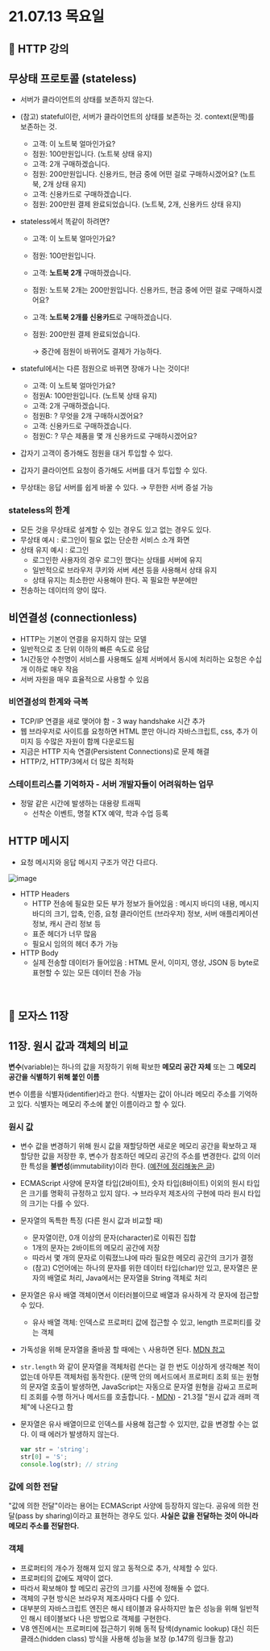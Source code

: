 # 21.07.13 목요일

## 📔 HTTP 강의

## 무상태 프로토콜 (stateless)

- 서버가 클라이언트의 상태를 보존하지 않는다.
- (참고) stateful이란, 서버가 클라이언트의 상태를 보존하는 것. context(문맥)를 보존하는 것.
    - 고객: 이 노트북 얼마인가요?
    - 점원: 100만원입니다. (노트북 상태 유지)
    - 고객: 2개 구매하겠습니다.
    - 점원: 200만원입니다. 신용카드, 현금 중에 어떤 걸로 구매하시겠어요? (노트북, 2개 상태 유지)
    - 고객: 신용카드로 구매하겠습니다.
    - 점원: 200만원 결제 완료되었습니다. (노트북, 2개, 신용카드 상태 유지)
- stateless에서 똑같이 하려면?
    - 고객: 이 노트북 얼마인가요?
    - 점원: 100만원입니다.
    - 고객: **노트북 2개** 구매하겠습니다.
    - 점원: 노트북 2개는 200만원입니다. 신용카드, 현금 중에 어떤 걸로 구매하시겠어요?
    - 고객: **노트북 2개를 신용카드**로 구매하겠습니다.
    - 점원: 200만원 결제 완료되었습니다.

        → 중간에 점원이 바뀌어도 결제가 가능하다.

- stateful에서는 다른 점원으로 바뀌면 장애가 나는 것이다!
    - 고객: 이 노트북 얼마인가요?
    - 점원A: 100만원입니다. (노트북 상태 유지)
    - 고객: 2개 구매하겠습니다.
    - 점원B: ? 무엇을 2개 구매하시겠어요?
    - 고객: 신용카드로 구매하겠습니다.
    - 점원C: ? 무슨 제품을 몇 개 신용카드로 구매하시겠어요?
- 갑자기 고객이 증가해도 점원을 대거 투입할 수 있다.
- 갑자기 클라이언트 요청이 증가해도 서버를 대거 투입할 수 있다.
- 무상태는 응답 서버를 쉽게 바꿀 수 있다. → 무한한 서버 증설 가능

### stateless의 한계

- 모든 것을 무상태로 설계할 수 있는 경우도 있고 없는 경우도 있다.
- 무상태 예시 : 로그인이 필요 없는 단순한 서비스 소개 화면
- 상태 유지 예시 : 로그인
    - 로그인한 사용자의 경우 로그인 했다는 상태를 서버에 유지
    - 일반적으로 브라우저 쿠키와 서버 세션 등을 사용해서 상태 유지
    - 상태 유지는 최소한만 사용해야 한다. 꼭 필요한 부분에만
- 전송하는 데이터의 양이 많다.

## 비연결성 (connectionless)

- HTTP는 기본이 연결을 유지하지 않는 모델
- 일반적으로 초 단위 이하의 빠른 속도로 응답
- 1시간동안 수천명이 서비스를 사용해도 실제 서버에서 동시에 처리하는 요청은 수십개 이하로 매우 작음
- 서버 자원을 매우 효율적으로 사용할 수 있음

### 비연결성의 한계와 극복

- TCP/IP 연결을 새로 맺어야 함 - 3 way handshake 시간 추가
- 웹 브라우저로 사이트를 요청하면 HTML 뿐만 아니라 자바스크립트, css, 추가 이미지 등 수많은 자원이 함께 다운로드됨
- 지금은 HTTP 지속 연결(Persistent Connections)로 문제 해결
- HTTP/2, HTTP/3에서 더 많은 최적화

### 스테이트리스를 기억하자 - 서버 개발자들이 어려워하는 업무

- 정말 같은 시간에 발생하는 대용량 트래픽
    - 선착순 이벤트, 명절 KTX 예약, 학과 수업 등록

## HTTP 메시지

- 요청 메시지와 응답 메시지 구조가 약간 다르다.

![image](https://user-images.githubusercontent.com/60209518/125488405-05ac8880-4403-4600-b8b8-a413ef004618.png)


- HTTP Headers
    - HTTP 전송에 필요한 모든 부가 정보가 들어있음 : 메시지 바디의 내용, 메시지 바디의 크기, 압축, 인증, 요청 클라이언트 (브라우저) 정보, 서버 애플리케이션 정보, 캐시 관리 정보 등
    - 표준 헤더가 너무 많음
    - 필요시 임의의 헤더 추가 가능
- HTTP Body
    - 실제 전송할 데이터가 들어있음 : HTML 문서, 이미지, 영상, JSON 등 byte로 표현할 수 있는 모든 데이터 전송 가능

<br>

## 📔 모자스 11장

## 11장. 원시 값과 객체의 비교

**변수**(variable)는 하나의 값을 저장하기 위해 확보한 **메모리 공간 자체** 또는 그 **메모리 공간을 식별하기 위해 붙인 이름**

변수 이름을 식별자(identifier)라고 한다. 식별자는 값이 아니라 메모리 주소를 기억하고 있다. 식별자는 메모리 주소에 붙인 이름이라고 할 수 있다.

### 원시 값

- 변수 값을 변경하기 위해 원시 값을 재할당하면 새로운 메모리 공간을 확보하고 재할당한 값을 저장한 후, 변수가 참조하던 메모리 공간의 주소를 변경한다. 값의 이러한 특성을 **불변성**(immutability)이라 한다. ([예전에 정리해놓은 글](https://velog.io/@dyongdi/JS-%ED%97%B7%EA%B0%88%EB%A6%AC%EB%8A%94-%EB%B3%B5%EC%82%AC-%EC%A0%95%EB%A6%AC%EC%A0%95%EB%A6%AC))
- ECMAScript 사양에 문자열 타입(2바이트), 숫자 타입(8바이트) 이외의 원시 타입은 크기를 명확히 규정하고 있지 않다. → 브라우저 제조사의 구현에 따라 원시 타입의 크기는 다를 수 있다.
- 문자열의 독특한 특징 (다른 원시 값과 비교할 때)
    - 문자열이란, 0개 이상의 문자(character)로 이뤄진 집합
    - 1개의 문자는 2바이트의 메모리 공간에 저장
    - 따라서 몇 개의 문자로 이뤄졌느냐에 따라 필요한 메모리 공간의 크기가 결정
    - (참고) C언어에는 하나의 문자를 위한 데이터 타입(char)만 있고, 문자열은 문자의 배열로 처리, Java에서는 문자열을 String 객체로 처리
- 문자열은 유사 배열 객체이면서 이터러블이므로 배열과 유사하게 각 문자에 접근할 수 있다.
    - 유사 배열 객체: 인덱스로 프로퍼티 값에 접근할 수 있고, length 프로퍼티를 갖는 객체
- 가독성을 위해 문자열을 줄바꿈 할 때에는 `\` 사용하면 된다. [MDN 참고](https://developer.mozilla.org/ko/docs/Web/JavaScript/Reference/Global_Objects/String#%EA%B8%B4_%EB%AC%B8%EC%9E%90%EC%97%B4_%EB%A6%AC%ED%84%B0%EB%9F%B4)
- `str.length` 와 같이 문자열을 객체처럼 쓴다는 걸 한 번도 이상하게 생각해본 적이 없는데 아무튼 객체처럼 동작한다. (문맥 안의 메서드에서 프로퍼티 조회 또는 원형의 문자열 호출이 발생하면, JavaScript는 자동으로 문자열 원형을 감싸고 프로퍼티 조회를 수행 하거나 메서드를 호출합니다. - [MDN](https://developer.mozilla.org/ko/docs/Web/JavaScript/Reference/Global_Objects/String#%EB%AC%B8%EC%9E%90%EC%97%B4_%EC%9B%90%ED%98%95%EA%B3%BC_string_%EA%B0%9D%EC%B2%B4%EC%9D%98_%EC%B0%A8%EC%9D%B4)) - 21.3절 "원시 값과 래퍼 객체"에 나온다고 함
- 문자열은 유사 배열이므로 인덱스를 사용해 접근할 수 있지만, 값을 변경할 수는 없다. 이 때 에러가 발생하지 않는다.

    ```jsx
    var str = 'string';
    str[0] = 'S';
    console.log(str); // string
    ```

### 값에 의한 전달

"값에 의한 전달"이라는 용어는 ECMAScript 사양에 등장하지 않는다. 공유에 의한 전달(pass by sharing)이라고 표현하는 경우도 있다. **사실은 값을 전달하는 것이 아니라 메모리 주소를 전달한다.**

### 객체

- 프로퍼티의 개수가 정해져 있지 않고 동적으로 추가, 삭제할 수 있다.
- 프로퍼티의 값에도 제약이 없다.
- 따라서 확보해야 할 메모리 공간의 크기를 사전에 정해둘 수 없다.
- 객체의 구현 방식은 브라우저 제조사마다 다를 수 있다.
- 대부분의 자바스크립트 엔진은 해시 테이블과 유사하지만 높은 성능을 위해 일반적인 해시 테이블보다 나은 방법으로 객체를 구현한다.
- V8 엔진에서는 프로퍼티에 접근하기 위해 동적 탐색(dynamic lookup) 대신 히든 클래스(hidden class) 방식을 사용해 성능을 보장 (p.147의 링크들 참고)

